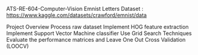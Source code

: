 ATS-RE-604-Computer-Vision
Emnist Letters Dataset : https://www.kaggle.com/datasets/crawford/emnist/data

Project Overview
Process raw dataset
Implement HOG feature extraction
Implement Support Vector Machine classifier
Use Grid Search Techniques
Evaluate the performance matrices and Leave One Out Cross Validation (LOOCV)
